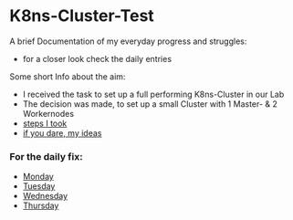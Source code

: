 # K8ns-Cluster-Test
A brief Documentation of my everyday progress and struggles:
- for a closer look check the daily entries

Some short Info about the aim:
- I received the task to set up a full performing K8ns-Cluster in our Lab
- The decision was made, to set up a small Cluster with 1 Master- & 2 Workernodes
- [steps I took](Single%20Steps%20and%20Ideas/The%20Steps.md)
- [if you dare, my ideas](Single%20Steps%20and%20Ideas/Idea%20Collection.md)

### For the daily fix:
- [Monday](/Monday%2C%2030.1.23.md) 
- [Tuesday](/Tuesday%2C%2031.1.23.md)
- [Wednesday](/Wednesday%2C%201.2.23.md)
- [Thursday](/Thursday%2C%202.2.23.md)